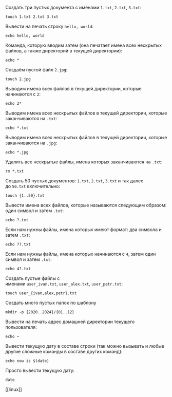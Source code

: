 Создать три пустых документа с именами `1.txt`, `2.txt`, `3.txt`:

```
touch 1.txt 2.txt 3.txt
```

Вывести на печать строку `hello, world`:

```
echo hello, world
```

Команда, которую вводим затем (она печатает имена всех нескрытых файлов, а также директорий в текущей директории):

```
echo *
```

Создаём пустой файл `2.jpg`:

```
touch 2.jpg
```

Выводим имена всех файлов в текущей директории, которые начинаются с `2`:

```
echo 2*
```

Выводим имена всех нескрытых файлов в текущей директории, которые заканчиваются на `.txt`:

```
echo *.txt
```

Выводим имена всех нескрытых файлов в текущей директории, которые заканчиваются на `.jpg`:

```
echo *.jpg
```

Удалить все нескрытые файлы, имена которых заканчиваются на `.txt`:

```
rm *.txt
```

Создать 50 пустых документов: `1.txt`, `2.txt`, `3.txt` и так далее до `50.txt` включительно:

```
touch {1..50}.txt
```

Вывести имена всех файлов, которые называются следующим образом: один символ и затем `.txt`:

```
echo ?.txt
```

Если нам нужны файлы, имена которых имеют формат: два символа и затем `.txt`:

```
echo ??.txt
```

Если нам нужны файлы, имена которых начинаются с `4`, затем один символ и затем `.txt`:

```
echo 4?.txt
```

Создать пустые файлы с именами `user_ivan.txt`, `user_alex.txt`, `user_petr.txt`:

```
touch user_{ivan,alex,petr}.txt
```

Создать много пустых папок по шаблону

```
mkdir -p {2020..2024}/{01..12}
```

Вывести на печать адрес домашней директории текущего пользователя:

```
echo ~
```

Вывести текущую дату в составе строки (так можно вызывать и любые другие сложные команды в составе других команд):

```
echo now is $(date)
```

Просто вывести текущую дату:

```
date
```
[[linux]]
